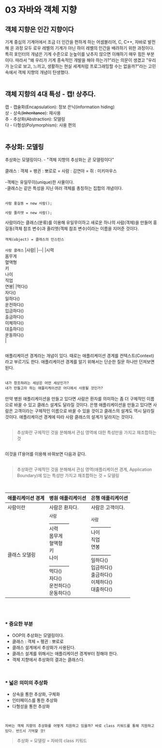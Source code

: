 # 03 자바와 객체 지향
## 객체 지향은 인간 지향이다
기계 중심의 기계어에서 조금 더 인간을 편하게 하는 어셈블리어, C, C++, 자바로 발전해 온 과정 모두 로우 레벨의 기계가 아닌 하이 레벨의 인간을 배려하기 위한 과정이다. 특히 포인터의 개념은 기계 수준으로 눈높이를 낮추지 않으면 이해하기 매우 힘든 부분이다. 따라서 "왜 우리가 기계 종속적인 개발을 해야 하는가?"라는 의문이 생겼고 "우리가 눈으로 보고, 느끼고, 생활하는 현실 세계처럼 프로그래밍할 수는 없을까?"라는 고민속에서 객체 지향의 개념이 탄생했다. 
<br><br>
## 객체 지향의 4대 특성 - 캡! 상추다.
캡 - 캡슐화(Encapsulation): 정보 은닉(information hiding)<br>
상 - 상속(~~Inheritance~~): 재사용<br>
추 - 추상화(Abstraction): 모델링<br>
다 - 다형성(Polymorphism): 사용 편의
<br><br>
## 추상화: 모델링
추상화는 모델링이다. - "객체 지향의 추상화는 곧 모델링이다"
<br><br>
클래스 : 객체 = 팽귄 : 뽀로로 = 사람 : 김연아 = 쥐 : 미키마우스
<br><br>
-객체는 유일무이(unique)한 사물이다.<br>
-클래스는 같은 특성을 지닌 여러 객체를 총칭하는 집합의 개념이다.
<br><br>
```
사람 홍길동 = new 사람();

사람 줄리엣 = new 사람();
```
사람이라는 클래스(분류)를 이용해 유일무이하고 새로운 하나의 사람(객체)을 만들어 홍길동(객체 참조 변수)과 줄리엣(객체 참조 변수)이라는 이름을 지어준 것이다.
<br><br>
`객체(object) = 클래스의 인스턴스`
<br><br>
`사람 클래스`
|사람|
|--|
|시력<br>몸무게<br>혈액형<br>키<br>나이<br>직업<br>연봉|
|먹다()<br>자다()<br>일하다()<br>운전하다()<br>입금하다()<br>출금하다()<br>이체하다()<br>대출하다()<br>운동하다()<br>|

<br>
애플리케이션 경계라는 개념이 있다. 때로는 애플리케이션 경계를 컨텍스트(Context)라고 부르기도 한다. 애플리케이션 경계를 알기 위해서는 단순한 질문 하나만 던져보면 된다.
<br><br>

`내가 창조하려는 세상은 어떤 세상인가?`
<br>
`내가 만들고자 하는 애플리케이션은 어디에서 사용될 것인가?`
<br><br>
만약 병원 애플리케이션을 만들고 있다면 사람은 환자를 의미하는 좀 더 구체적인 이름으로 바꿀 수 있고 클래스 설계도 달라질 것이다. 은행 애플리케이션을 만들고 있다면 사람은 고객이라는 구체적인 이름으로 바꿀 수 있을 것이고 클래스의 설계도 역시 달라질 것이다. 애플리케이션 경계에 따라 사람 클래스의 설계가 달라지는 것이다. 
<br><br>
> 추상화란 구체적인 것을 분해해서 관심 영역에 대한 특성만을 가지고 재조합하는 것

<br>
이것을 IT용어를 이용해 바꿔보면 다음과 같다.
<br><br>

> 추상화란 구체적인 것을 분해해서 관심 영역(애플리케이션 경계, Application Boundary)에 있는 특성만 가지고 재조합하는 것 = 모델링 

<br>

|애플리케이션 경계|병원 애플리케이션|은행 애플리케이션|
|--|--|--|
|사람이란|사람은 환자다.|사람은 고객이다.|
|클래스 모델링|`사람`<br>_________ <br>시력<br>몸무게<br>혈액형<br>키<br>나이<br>_________<br>먹다()<br>자다()<br>운전하다()<br>운동하다()|`사람`<br>_________ <br>나이<br>직업<br>연봉<br>_________<br>일하다()<br>입금하다()<br>출금하다()<br>이체하다()<br>대출하다()|


<br><br>

### * 중요한 부분
- OOP의 추상화는 모델링이다.
- 클래스 : 객체 = 펭귄 : 뽀로로
- 클래스 설계에서 추상화가 사용된다.
- 클래스 설계를 위해서는 애플리케이션 경계부터 정해야 한다.
- 객체 지향에서 추상화의 결과는 클래스다.

<br>

### * 넓은 의미의 추상화
- 상속을 통한 추상화, 구체화
- 인터페이스를 통한 추상화
- 다형성을 통한 추상화

<br>

`자바는 객체 지향의 추상화를 어떻게 지원하고 있을까? 바로 class 키워드를 통해 지원하고 있다. 반드시 기억할 것!`
<br>
> 추상화 = 모델링 = 자바의 class 키워드










